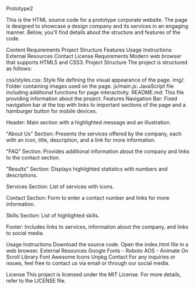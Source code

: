 Prototype2

This is the HTML source code for a prototype corporate website. The page is designed to showcase a design company and its services in an engaging manner. Below, you'll find details about the structure and features of the code.

Content
Requirements
Project Structure
Features
Usage Instructions
External Resources
Contact
License
Requirements
Modern web browser that supports HTML5 and CSS3.
Project Structure
The project is structured as follows:

css/styles.css: Style file defining the visual appearance of the page.
img/: Folder containing images used on the page.
js/main.js: JavaScript file including additional functions for page interactivity.
README.md: This file providing information about the project.
Features
Navigation Bar: Fixed navigation bar at the top with links to important sections of the page and a hamburger button for mobile devices.

Header: Main section with a highlighted message and an illustration.

"About Us" Section: Presents the services offered by the company, each with an icon, title, description, and a link for more information.

"FAQ" Section: Provides additional information about the company and links to the contact section.

"Results" Section: Displays highlighted statistics with numbers and descriptions.

Services Section: List of services with icons.

Contact Section: Form to enter a contact number and links for more information.

Skills Section: List of highlighted skills.

Footer: Includes links to services, information about the company, and links to social media.

Usage Instructions
Download the source code.
Open the index.html file in a web browser.
External Resources
Google Fonts - Roboto
AOS - Animate On Scroll Library
Font Awesome Icons
Unpkg
Contact
For any inquiries or issues, feel free to contact us via email or through our social media.

License
This project is licensed under the MIT License. For more details, refer to the LICENSE file.
